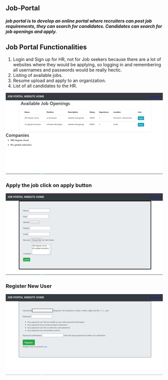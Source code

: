 <h2>Job-Portal</h2>
<h5>job portal is to develop an online portal where recruiters can post job requirements, they can search for candidates. Candidates can search for job openings and apply.</h5>

<h2>Job Portal Functionalities</h2>
<ol><li>
  Login and Sign up for HR, not for Job seekers because there are a lot of websites where they would be applying, so logging in and remembering all usernames and passwords would be really hectic.
  </li>
  <li>Listing of available jobs.</li>
  <li>Resume upload and apply to an organization.</li>
  <li>List of all candidates to the HR.</li>
</ol>
<img src="https://github.com/Ravikalakoti/Job-Portal/blob/main/images/home.png">

<h3>Apply the job click on apply button</h3>
<img src="https://github.com/Ravikalakoti/Job-Portal/blob/main/images/apply.png">

<h3>Register New User</h3>
<img src="https://github.com/Ravikalakoti/Job-Portal/blob/main/images/register.png">
